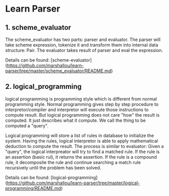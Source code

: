 # Learn Parser

## 1. scheme_evaluator
The scheme_evaluator has two parts: parser and evaluator. The parser will take scheme expression, tokenize it and transform them into internal data structure: Pair.
The evaluator takes result of parser and eval the expression. 

Details can be found: 
[scheme-evaluator] (https://github.com/marshallou/learn-parser/tree/master/scheme_evaluator/README.md)

## 2. logical_programming
logical programming is programming style which is different from normal programming style. Normal programming gives step by step procedure to interpretor/compiler and interpretor will execute those instructions to compute result. But logical programming does not care "how" the result is computed. It just describes what it compute. We call the thing to  be computed a "query".

Logical programming will store a list of rules in database to initialize the system. Having the rules, logical interpretor is able to apply mathematical deduction to compute the result. The process is similar to evaluator: Given a "query", the logical interpreator will try to find a matched rule. If the rule is an assertion (basic rul), it returns the assertion. If the rule is a compound rule, it decomposite the rule and continue searching a match rule recursively until the problem has been solved.

Details can be found: 
[logical-programming] (https://github.com/marshallou/learn-parser/tree/master/logical-programming/README.md)